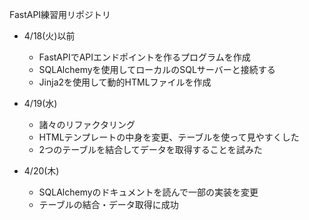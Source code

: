 FastAPI練習用リポジトリ

- 4/18(火)以前
  - FastAPIでAPIエンドポイントを作るプログラムを作成
  - SQLAlchemyを使用してローカルのSQLサーバーと接続する
  - Jinja2を使用して動的HTMLファイルを作成

- 4/19(水)
  - 諸々のリファクタリング
  - HTMLテンプレートの中身を変更、テーブルを使って見やすくした
  - 2つのテーブルを結合してデータを取得することを試みた

- 4/20(木)
  - SQLAlchemyのドキュメントを読んで一部の実装を変更
  - テーブルの結合・データ取得に成功
